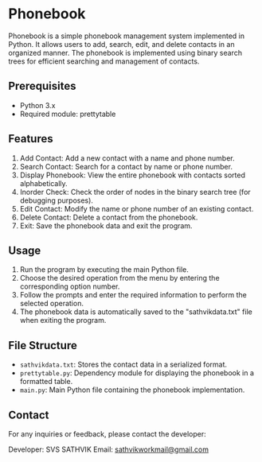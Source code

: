 # Phonebook
 Phonebook is a simple phonebook management system implemented in Python. It allows users to add, search, edit, and delete contacts in an organized manner. The phonebook is implemented using binary search trees for efficient searching and management of contacts.

## Prerequisites

- Python 3.x
- Required module: prettytable

## Features

1. Add Contact: Add a new contact with a name and phone number.
2. Search Contact: Search for a contact by name or phone number.
3. Display Phonebook: View the entire phonebook with contacts sorted alphabetically.
4. Inorder Check: Check the order of nodes in the binary search tree (for debugging purposes).
5. Edit Contact: Modify the name or phone number of an existing contact.
6. Delete Contact: Delete a contact from the phonebook.
7. Exit: Save the phonebook data and exit the program.

## Usage

1. Run the program by executing the main Python file.
2. Choose the desired operation from the menu by entering the corresponding option number.
3. Follow the prompts and enter the required information to perform the selected operation.
4. The phonebook data is automatically saved to the "sathvikdata.txt" file when exiting the program.

## File Structure

- `sathvikdata.txt`: Stores the contact data in a serialized format.
- `prettytable.py`: Dependency module for displaying the phonebook in a formatted table.
- `main.py`: Main Python file containing the phonebook implementation.

## Contact

For any inquiries or feedback, please contact the developer:

Developer: SVS SATHVIK
Email: sathvikworkmail@gmail.com
